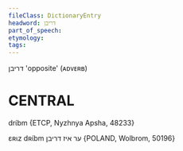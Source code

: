 ```yaml
---
fileClass: DictionaryEntry
headword: דריבן
part_of_speech: 
etymology: 
tags: 
---
```

דריבן
'opposite' (ᴀᴅᴠᴇʀʙ)

CENTRAL
========

drɩ́bm {ETCP, Nyzhnya Apsha, 48233}

ɛʀɩz dʀɩ́bm ער איז דריבן {POLAND, Wolbrom, 50196}